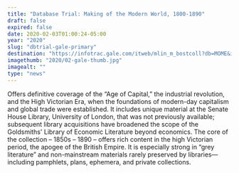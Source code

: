 ```yaml
---
title: "Database Trial: Making of the Modern World, 1800-1890"
draft: false
expired: false
date: 2020-02-03T01:00:24-05:00
year: "2020"
slug: "dbtrial-gale-primary"
destination: "https://infotrac.gale.com/itweb/mlin_m_bostcoll?db=MOME&id=trial"
imagethumb: "2020/02-gale-thumb.jpg"
imagealt: ""
type: "news"
---
```

Offers definitive coverage of the “Age of Capital,” the industrial revolution, and the High Victorian Era, when the foundations of modern-day capitalism and global trade were established. It includes unique material at the Senate House Library, University of London, that was not previously available; subsequent library acquisitions have broadened the scope of the Goldsmiths' Library of Economic Literature beyond economics. The core of the collection – 1850s – 1890 – offers rich content in the high Victorian period, the apogee of the British Empire. It is especially strong in “grey literature” and non-mainstream materials rarely preserved by libraries—including pamphlets, plans, ephemera, and private collections. 
